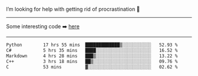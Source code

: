 I’m looking for help with getting rid of procrastination 🤔

-----

Some interesting code :arrow_right: [here](https://github.com/zhen8838/playground)

-----

<!--START_SECTION:waka-->

```txt
Python        17 hrs 55 mins  █████████████▒░░░░░░░░░░░   52.93 %
C#            5 hrs 35 mins   ████░░░░░░░░░░░░░░░░░░░░░   16.52 %
Markdown      4 hrs 28 mins   ███▒░░░░░░░░░░░░░░░░░░░░░   13.22 %
C++           3 hrs 18 mins   ██▒░░░░░░░░░░░░░░░░░░░░░░   09.76 %
C             53 mins         ▓░░░░░░░░░░░░░░░░░░░░░░░░   02.62 %
```

<!--END_SECTION:waka-->

<!--
**zhen8838/zhen8838** is a ✨ _special_ ✨ repository because its `README.md` (this file) appears on your GitHub profile.

Here are some ideas to get you started:

- 🔭 I’m currently working on ...
- 🌱 I’m currently learning ...
- 👯 I’m looking to collaborate on ...
 ...
- 💬 Ask me about ...
- 📫 How to reach me: ...
- 😄 Pronouns: ...
- ⚡ Fun fact: ...
-->
